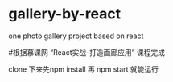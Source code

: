 # gallery-by-react
one photo gallery project based on react

#根据慕课网 “React实战-打造画廊应用” 课程完成

 clone 下来先npm install 再 npm start 就能运行



